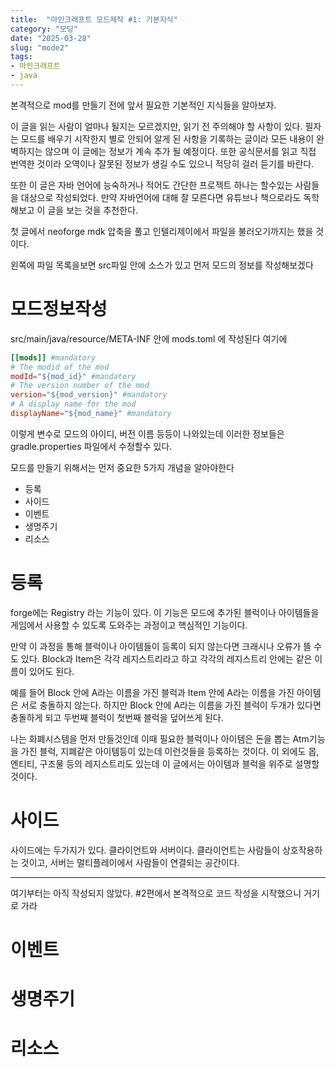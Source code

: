 ```yaml
---
title:  "마인크래프트 모드제작 #1: 기본지식"
category: "모딩"
date: "2025-03-28"
slug: "mode2"
tags: 
- 마인크래프트
- java
---
```



본격적으로 mod를 만들기 전에 앞서 필요한 기본적인 지식들을 알아보자.

이 글을 읽는 사람이 얼마나 될지는 모르겠지만, 읽기 전 주의해야 할 사항이 있다. 필자는 모드를 배우기 시작한지 별로 안되어 알게 된 사항을 기록하는 글이라 모든 내용이 완벽하지는 않으며 이 글에는 정보가 계속 추가 될 예정이다. 또한 공식문서를 읽고 직접 번역한 것이라 오역이나 잘못된 정보가 생길 수도 있으니 적당히 걸러 듣기를 바란다.

또한 이 글은 자바 언어에 능숙하거나 적어도 간단한 프로젝트 하나는 할수있는 사람들을 대상으로 작성되었다. 만약 자바언어에 대해 잘 모른다면 유튜브나 책으로라도 독학해보고 이 글을 보는 것을 추천한다.


첫 글에서 neoforge mdk 압축을 풀고 인텔리제이에서 파일을 불러오기까지는 했을 것이다.

왼쪽에 파일 목록을보면 src파일 안에 소스가 있고 먼저 모드의 정보를 작성해보겠다

# **모드정보작성**

src/main/java/resource/META-INF 안에 mods.toml 에 작성된다 여기에

```toml
[[mods]] #mandatory
# The modid of the mod
modId="${mod_id}" #mandatory
# The version number of the mod
version="${mod_version}" #mandatory
# A display name for the mod
displayName="${mod_name}" #mandatory
```

이렇게 변수로 모드의 아이디, 버전 이름 등등이 나와있는데 이러한 정보들은 gradle.properties 파일에서 수정할수 있다.

모드를 만들기 위해서는 먼저 중요한 5가지 개념을 알아야한다

- 등록
- 사이드
- 이벤트
- 생명주기
- 리소스

# **등록**

forge에는 Registry 라는 기능이 있다. 이 기능은 모드에 추가된 블럭이나 아이템들을 게임에서 사용할 수 있도록 도와주는 과정이고 핵심적인 기능이다. 

만약 이 과정을 통해 블럭이나 아이템들이 등록이 되지 않는다면 크래시나 오류가 뜰 수도 있다. Block과 Item은 각각 레지스트리라고 하고 각각의 레지스트리 안에는 같은 이름이 있어도 된다. 

예를 들어 Block 안에 A라는 이름을 가진 블럭과 Item 안에 A라는 이름을 가진 아이템은 서로 충돌하지 않는다. 하지만 Block 안에 A라는 이름을 가진 블럭이 두개가 있다면 충돌하게 되고 두번째 블럭이 첫번째 블럭을 덮어쓰게 된다.

나는 화폐시스템을 먼저 만들것인데 이때 필요한 블럭이나 아이템은 돈을 뽑는 Atm기능을 가진 블럭, 지폐같은 아이템등이 있는데 이런것들을 등록하는 것이다. 이 외에도 몹,엔티티, 구조물 등의 레지스트리도 있는데 이 글에서는 아이템과 블럭을 위주로 설명할 것이다.

# **사이드**

사이드에는 두가지가 있다. 클라이언트와 서버이다. 클라이언트는 사람들이 상호작용하는 것이고, 서버는 멀티플레이에서 사람들이 연결되는 공간이다.

---

여기부터는 아직 작성되지 않았다. #2편에서 본격적으로 코드 작성을 시작했으니 거기로 가라

# **이벤트**

# **생명주기**

# **리소스**